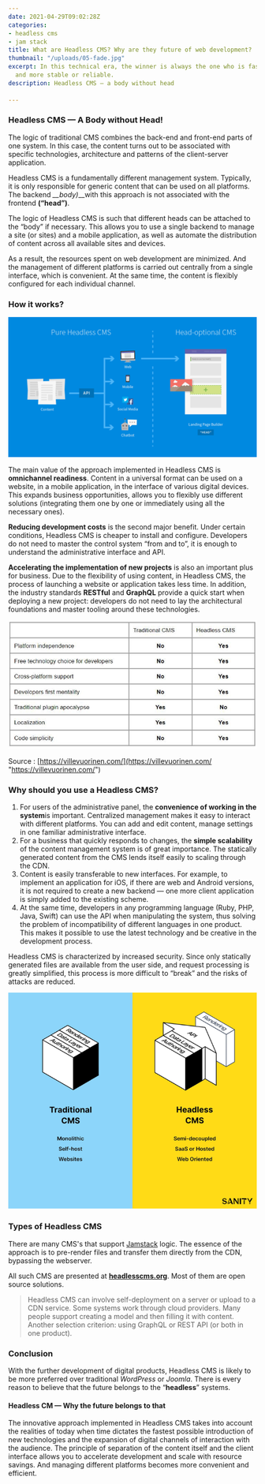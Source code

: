 ```yaml
---
date: 2021-04-29T09:02:28Z
categories:
- headless cms
- jam stack
title: What are Headless CMS? Why are they future of web development?
thumbnail: "/uploads/05-fade.jpg"
excerpt: In this technical era, the winner is always the one who is faster, flexible
  and more stable or reliable.
description: Headless CMS — a body without head

---
```

### Headless CMS — A Body without Head!

The logic of traditional CMS combines the back-end and front-end parts of one system. In this case, the content turns out to be associated with specific technologies, architecture and patterns of the client-server application.

Headless CMS is a fundamentally different management system. Typically, it is only responsible for generic content that can be used on all platforms. The backend *__body)*__with this approach is not associated with the frontend **(“head”)**.

The logic of Headless CMS is such that different heads can be attached to the “body” if necessary. This allows you to use a single backend to manage a site (or sites) and a mobile application, as well as automate the distribution of content across all available sites and devices.

As a result, the resources spent on web development are minimized. And the management of different platforms is carried out centrally from a single interface, which is convenient. At the same time, the content is flexibly configured for each individual channel.

### How it works?

![](/uploads/0_rw8pijkwz_bqqsf4.png)

The main value of the approach implemented in Headless CMS is **omnichannel readiness**. Content in a universal format can be used on a website, in a mobile application, in the interface of various digital devices. This expands business opportunities, allows you to flexibly use different solutions (integrating them one by one or immediately using all the necessary ones).

**Reducing development costs** is the second major benefit. Under certain conditions, Headless CMS is cheaper to install and configure. Developers do not need to master the control system “from and to”, it is enough to understand the administrative interface and API.

**Accelerating the implementation of new projects** is also an important plus for business. Due to the flexibility of using content, in Headless CMS, the process of launching a website or application takes less time. In addition, the industry standards **RESTful** and **GraphQL** provide a quick start when deploying a new project: developers do not need to lay the architectural foundations and master tooling around these technologies.

![Gridsome](/uploads/0_ejc_1ahol1arddyx.jpg "Proud")

Source : [https://villevuorinen.com/](https://villevuorinen.com/ "https://villevuorinen.com/")

### Why should you use a Headless CMS?

1. For users of the administrative panel, the **convenience of working in the system**is important. Centralized management makes it easy to interact with different platforms. You can add and edit content, manage settings in one familiar administrative interface.
2. For a business that quickly responds to changes, the **simple scalability** of the content management system is of great importance. The statically generated content from the CMS lends itself easily to scaling through the CDN.
3. Content is easily transferable to new interfaces. For example, to implement an application for iOS, if there are web and Android versions, it is not required to create a new backend — one more client application is simply added to the existing scheme.
4. At the same time, developers in any programming language (Ruby, PHP, Java, Swift) can use the API when manipulating the system, thus solving the problem of incompatibility of different languages ​​in one product. This makes it possible to use the latest technology and be creative in the development process.

<div class="alert alert-warning">Headless CMS is characterized by increased security. Since only statically generated files are available from the user side, and request processing is greatly simplified, this process is more difficult to “break” and the risks of attacks are reduced.</p>

![](/uploads/665ee622d8843e9bd55dc8035ea21c717f410326-3388x2946.png)

### Types of Headless CMS

There are many CMS's that support [Jamstack](https://pulkits.netlify.app/blog/what-is-jam-stack/) logic. The essence of the approach is to pre-render files and transfer them directly from the CDN, bypassing the webserver.

All such CMS are presented at [**headlesscms.org**](http://headlesscms.org/). Most of them are open source solutions.

> Headless CMS can involve self-deployment on a server or upload to a CDN service. Some systems work through cloud providers. Many people support creating a model and then filling it with content. Another selection criterion: using GraphQL or REST API (or both in one product).

### Conclusion

With the further development of digital products, Headless CMS is likely to be more preferred over traditional _WordPress_ or _Joomla_. There is every reason to believe that the future belongs to the “**headless**” systems.

#### Headless CM — Why the future belongs to that

The innovative approach implemented in Headless CMS takes into account the realities of today when time dictates the fastest possible introduction of new technologies and the expansion of digital channels of interaction with the audience. The principle of separation of the content itself and the client interface allows you to accelerate development and scale with resource savings. And managing different platforms becomes more convenient and efficient.